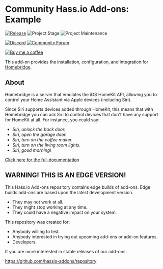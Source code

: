 # Community Hass.io Add-ons: Example

[![Release][release-shield]][release] ![Project Stage][project-stage-shield] ![Project Maintenance][maintenance-shield]

[![Discord][discord-shield]][discord] [![Community Forum][forum-shield]][forum]

[![Buy me a coffee][buymeacoffee-shield]][buymeacoffee]

This add-on provides the installation, configuration, and integration for
[Homebridge][homebridge].

## About

Homebridge is a server that emulates the iOS HomeKit API, allowing you to
control your Home Assistant via Apple devices (including Siri).

Since Siri supports devices added through HomeKit, this means that with
Homebridge you can ask Siri to control devices that don't have any support for
HomeKit at all. For instance, you could say:

- _Siri, unlock the back door._
- _Siri, open the garage door._
- _Siri, turn on the coffee maker._
- _Siri, turn on the living room lights._
- _Siri, good morning!_

[Click here for the full documentation][docs]

## WARNING! THIS IS AN EDGE VERSION!

This Hass.io Add-ons repository contains edge builds of add-ons. Edge builds
add-ons are based upon the latest development version.

- They may not work at all.
- They might stop working at any time.
- They could have a negative impact on your system.

This repository was created for:

- Anybody willing to test.
- Anybody interested in trying out upcoming add-ons or add-on features.
- Developers.

If you are more interested in stable releases of our add-ons:

<https://github.com/hassio-addons/repository>

[project-stage-shield]: https://img.shields.io/badge/project%20stage-production%20ready-brightgreen.svg
[forum-shield]: https://img.shields.io/badge/community-forum-brightgreen.svg
[forum]: https://community.home-assistant.io/t/community-hass-io-add-on-homebridge/33803?u=frenck
[discord-shield]: https://img.shields.io/discord/330944238910963714.svg
[discord]: https://discord.gg/c5DvZ4e
[maintenance-shield]: https://img.shields.io/maintenance/yes/2018.svg
[release-shield]: https://img.shields.io/badge/version-8e05cde-blue.svg
[release]: https://github.com/hassio-addons/addon-homebridge/tree/8e05cde
[docs]: https://github.com/hassio-addons/addon-homebridge/blob/8e05cde/README.md
[buymeacoffee-shield]: https://www.buymeacoffee.com/assets/img/guidelines/download-assets-sm-2.svg
[buymeacoffee]: https://www.buymeacoffee.com/frenck
[homebridge]: https://github.com/nfarina/homebridge